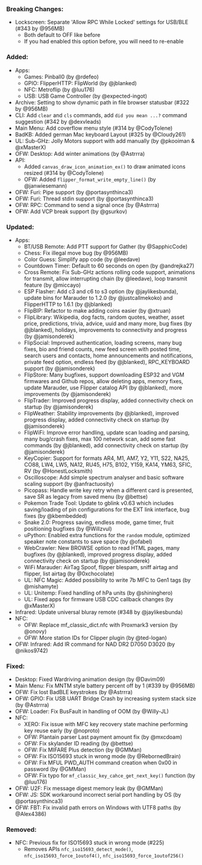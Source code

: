 ### Breaking Changes:
- Lockscreen: Separate 'Allow RPC While Locked' settings for USB/BLE (#343 by @956MB)
  - Both default to OFF like before
  - If you had enabled this option before, you will need to re-enable

### Added:
- Apps:
  - Games: Pinball0 (by @rdefeo)
  - GPIO: FlipperHTTP: FlipWorld (by @jblanked)
  - NFC: Metroflip (by @luu176)
  - USB: USB Game Controller (by @expected-ingot)
- Archive: Setting to show dynamic path in file browser statusbar (#322 by @956MB)
- CLI: Add `clear` and `cls` commands, add `did you mean ...?` command suggestion (#342 by @dexvleads)
- Main Menu: Add coverflow menu style (#314 by @CodyTolene)
- BadKB: Added german Mac keyboard Layout (#325 by @Cloudy261)
- UL: Sub-GHz: Jolly Motors support with add manually (by @pkooiman & @xMasterX)
- OFW: Desktop: Add winter animations (by @Astrrra)
- API:
  - Added `canvas_draw_icon_animation_ex()` to draw animated icons resized (#314 by @CodyTolene)
  - OFW: Added `flipper_format_write_empty_line()` (by @janwiesemann)
- OFW: Furi: Pipe support (by @portasynthinca3)
- OFW: Furi: Thread stdin support (by @portasynthinca3)
- OFW: RPC: Command to send a signal once (by @Astrrra)
- OFW: Add VCP break support (by @gsurkov)

### Updated:
- Apps:
  - BT/USB Remote: Add PTT support for Gather (by @SapphicCode)
  - Chess: Fix illegal move bug (by @956MB)
  - Color Guess: Simplify app code (by @leedave)
  - Countdown Timer: Default to 60 seconds on open (by @andrejka27)
  - Cross Remote: Fix Sub-GHz actions rolling code support, animations for transmit, allow interrupting chain (by @leedave), loop transmit feature (by @miccayo)
  - ESP Flasher: Add c3 and c6 to s3 option (by @jaylikesbunda), update bins for Marauder to 1.2.0 (by @justcallmekoko) and FlipperHTTP to 1.6.1 (by @jblanked)
  - FlipBIP: Refactor to make adding coins easier (by @xtruan)
  - FlipLibrary: Wikipedia, dog facts, random quotes, weather, asset price, predictions, trivia, advice, uuid and many more, bug fixes (by @jblanked), holidays, improvements to connectivity and progress (by @jamisonderek)
  - FlipSocial: Improved authentication, loading screens, many bug fixes, bio and friend counts, new feed screen with posted time, search users and contacts, home announcements and notifications, private feed option, endless feed (by @jblanked), RPC_KEYBOARD support (by @jamisonderek)
  - FlipStore: Many bugfixes, support downloading ESP32 and VGM firmwares and Github repos, allow deleting apps, memory fixes, update Marauder, use Flipper catalog API (by @jblanked), more improvements (by @jamisonderek)
  - FlipTrader: Improved progress display, added connectivity check on startup (by @jamisonderek)
  - FlipWeather: Stability improvements (by @jblanked), improved progress display, added connectivity check on startup (by @jamisonderek)
  - FlipWiFi: Improve error handling, update scan loading and parsing, many bug/crash fixes, max 100 network scan, add some fast commands (by @jblanked), add connectivity check on startup (by @jamisonderek)
  - KeyCopier: Support for formats AR4, M1, AM7, Y2, Y11, S22, NA25, CO88, LW4, LW5, NA12, RU45, H75, B102, Y159, KA14, YM63, SFIC, RV (by @HonestLocksmith)
  - Oscilloscope: Add simple spectrum analyser and basic software scaling support (by @anfractuosity)
  - Picopass: Handle write key retry when a different card is presented, save SR as legacy from saved menu (by @bettse)
  - Pokemon Trade Tool: Update to gblink v0.63 which includes saving/loading of pin configurations for the EXT link interface, bug fixes (by @kbembedded)
  - Snake 2.0: Progress saving, endless mode, game timer, fruit positioning bugfixes (by @Willzvul)
  - uPython: Enabled extra functions for the `random` module, optimized speaker note constants to save space (by @ofabel)
  - WebCrawler: New BROWSE option to read HTML pages, many bugfixes (by @jblanked), improved progress display, added connectivity check on startup (by @jamisonderek)
  - WiFi Marauder: AirTag Spoof, flipper blespam, sniff airtag and flipper, list airtag (by @0xchocolate)
  - UL: NFC Magic: Added possibility to write 7b MFC to Gen1 tags (by @mishamyte)
  - UL: Unitemp: Fixed handling of hPa units (by @shininghero)
  - UL: Fixed apps for firmware USB CDC callback changes (by @xMasterX)
- Infrared: Update universal bluray remote (#348 by @jaylikesbunda)
- NFC:
  - OFW: Replace mf_classic_dict.nfc with Proxmark3 version (by @onovy)
  - OFW: More station IDs for Clipper plugin (by @ted-logan)
- OFW: Infrared: Add IR command for NAD DR2 D7050 D3020 (by @nikos9742)

### Fixed:
- Desktop: Fixed Wardriving animation design (by @Davim09)
- Main Menu: Fix MNTM style battery percent off by 1 (#339 by @956MB)
- OFW: Fix lost BadBLE keystrokes (by @Astrrra)
- OFW: GPIO: Fix USB UART Bridge Crash by increasing system stack size (by @Astrrra)
- OFW: Loader: Fix BusFault in handling of OOM (by @Willy-JL)
- NFC:
  - XERO: Fix issue with MFC key recovery state machine performing key reuse early (by @noproto)
  - OFW: Plantain parser Last payment amount fix (by @mxcdoam)
  - OFW: Fix skylander ID reading (by @bettse)
  - OFW: Fix MIFARE Plus detection (by @GMMan)
  - OFW: Fix ISO15693 stuck in wrong mode (by @RebornedBrain)
  - OFW: Fix MFUL PWD_AUTH command creation when 0x00 in password (by @GMMan)
  - OFW: Fix typo for `mf_classic_key_cahce_get_next_key()` function (by @luu176)
- OFW: U2F: Fix message digest memory leak (by @GMMan)
- OFW: JS: SDK workaround incorrect serial port handling by OS (by @portasynthinca3)
- OFW: FBT: Fix invalid path errors on Windows with UTF8 paths (by @Alex4386)

### Removed:
- NFC: Previous fix for ISO15693 stuck in wrong mode (#225)
  - Removes APIs `nfc_iso15693_detect_mode()`, `nfc_iso15693_force_1outof4()`, `nfc_iso15693_force_1outof256()`
